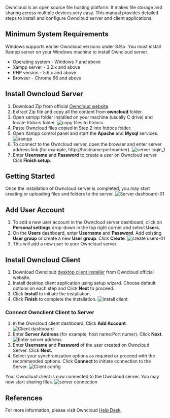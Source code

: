 Owncloud is an open source file hosting platform. It makes file storage and sharing across multiple devices very easy.
This manual provides detailed steps to install and configure Owncloud server and client applications.

## Minimum System Requirements
Windows supports earlier Owncloud versions under 8.9.x. You must install Xampp server on your Windows machine to install Owncloud server.
+ Operating system - Windows 7 and above
+ Xampp server - 3.2.x and above
+ PHP version - 5.6.x and above
+ Browser - Chrome 66 and above


## Install Owncloud Server
1. Download Zip from official [Owncloud website](https://owncloud.com/download-server/#instructions-server). 
2. Extract Zip file and copy all the content from **owncloud** folder.
3. Open xampp folder installed on your machine (usually C drive) and locate htdocs folder. 
![copy files to htdocs](https://user-images.githubusercontent.com/76067033/102495253-e1f57300-409b-11eb-9ab1-a8a489349987.png)
4. Paste Owncloud files copied in Step 2 into htdocs folder. 
5. Open Xampp control panel and start the **Apache** and **Mysql** services.
![xampp](https://user-images.githubusercontent.com/76067033/102471258-03923280-407b-11eb-8926-9441a486e1ef.png)
6. To connect to the Owncloud server, open the browser and enter server address link (for example, http://hostname:portnumber). 
![server login_1](https://user-images.githubusercontent.com/76067033/102473519-8c11d280-407d-11eb-822a-8dcf2cd711f5.png)
7. Enter **Username** and **Password** to create a user on Owncloud server. Cick **Finish setup**.

## Getting Started

Once the installation of Owncloud server is completed, you may start creating or uploading files and folders to the server.
![Server dashboard-01](https://user-images.githubusercontent.com/76067033/102485551-caaf8900-408d-11eb-810c-6dd59d6677f4.png)

## Add User Account
1. To add a new user account in the Owncloud server dashboard, click on **Personal settings** drop-down in the top right corner and select **Users**.
2. On the **Users** dashboard, enter **Username** and **Password**. Add existing **User group** or create a new **User group**. Click **Create**.
![create users-01](https://user-images.githubusercontent.com/76067033/102487734-0b5cd180-4091-11eb-8b46-a28c3d9e5a47.png)
3. This will add a new user to your Owncloud server.

## Install Owncloud Client
1. Download Owncloud [desktop client installer](https://owncloud.com/features/desktop-app/) from Owncloud official website.
2. Install desktop client application using setup wizard. Choose default options on each step and Click **Next** to proceed.
3. Click **Install** to initiate the installation.
4. Click **Finish** to complete the installation.
![install client](https://user-images.githubusercontent.com/76067033/102496637-aa87c600-409d-11eb-91ce-07619a736f8e.png)

### Connect Ownclient Client to Server
1. In the Owncloud client dashboard, Click **Add Account**.
![Client dashboard](https://user-images.githubusercontent.com/76067033/102490943-888a4580-4095-11eb-8373-860382ebe327.png)
2. Enter **Server Address** (for example, host name:Port numer). Click **Next**.
![Enter server address](https://user-images.githubusercontent.com/76067033/102491918-e8cdb700-4096-11eb-985b-4e0b5d27dccb.png)
3. Enter **Username** and **Password** of the user created on Owncloud Server. Click **Next.**
4. Select your synchronization options as required or proceed with the recommended options. Click **Connect** to initiate connection to the Server. 
![Client config](https://user-images.githubusercontent.com/76067033/102492330-8b863580-4097-11eb-85a7-058d1d2a8da2.png)

Your Owncloud client is now connected to the Owncloud server. You may now start sharing files.
![server connection](https://user-images.githubusercontent.com/76067033/102497435-a6a87380-409e-11eb-9517-857254d2a036.png)
## References
For more information, please visit Owncloud [Help Desk](https://central.owncloud.org/).


